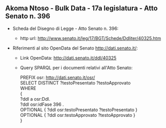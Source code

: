 ## Akoma Ntoso - Bulk Data - 17a legislatura - Atto Senato n. 396 ##

* Scheda del Disegno di Legge - Atto Senato n. 396:
	* http url: http://www.senato.it/leg/17/BGT/Schede/Ddliter/40325.htm

* Riferimenti al sito OpenData del Senato http://dati.senato.it/:
	* Link OpenData: http://dati.senato.it/ddl/40325
	* Query SPARQL per i documenti relativi all'Atto Senato:

        PREFIX osr: <http://dati.senato.it/osr/>  
		SELECT DISTINCT ?testoPresentato ?testoApprovato  
		WHERE  
		{  
		    ?ddl a osr:Ddl.  
		    ?ddl osr:idFase 396 .  
		    OPTIONAL { ?ddl osr:testoPresentato ?testoPresentato }  
		    OPTIONAL { ?ddl osr:testoApprovato ?testoApprovato }  
		}
		